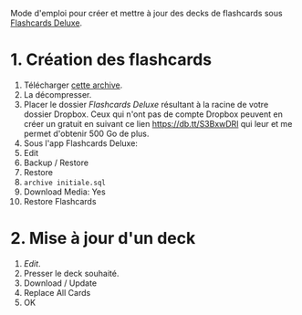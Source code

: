 Mode d'emploi pour créer et mettre à jour des decks de flashcards sous [Flashcards Deluxe](http://flashcardsdeluxe.com).

# 1. Création des flashcards

1. Télécharger [cette archive](https://dl.dropboxusercontent.com/u/3108405/chinois_L3/Flashcards%20Deluxe.zip).
1. La décompresser.
1. Placer le dossier _Flashcards Deluxe_ résultant à la racine de votre dossier Dropbox. Ceux qui n'ont pas de compte Dropbox peuvent en créer un gratuit en suivant ce lien https://db.tt/S3BxwDRl qui leur et me permet d'obtenir 500 Go de plus.
1. Sous l'app Flashcards Deluxe:
  1. Edit
  1. Backup / Restore
  1. Restore
  1. `archive initiale.sql`
  1. Download Media: Yes
  1. Restore Flashcards

# 2. Mise à jour d'un deck

1. _Edit_.
1. Presser le deck souhaité.
1. Download / Update
1. Replace All Cards
1. OK
